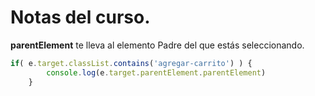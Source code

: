 # Notas del curso. 

**parentElement** te lleva al elemento Padre del que estás seleccionando. 

```js
if( e.target.classList.contains('agregar-carrito') ) {
        console.log(e.target.parentElement.parentElement)
    }
```